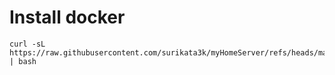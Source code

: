 # Install docker

```
curl -sL https://raw.githubusercontent.com/surikata3k/myHomeServer/refs/heads/main/01_docker.sh | bash
```

